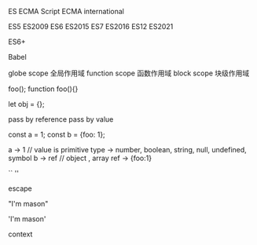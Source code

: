 ES
ECMA Script
ECMA international

ES5 ES2009
ES6 ES2015
ES7 ES2016
ES12 ES2021

ES6+

Babel

globe scope 全局作用域
function scope 函数作用域
block scope 块级作用域

foo();
function foo(){}

let obj = {};

pass by reference
pass by value

const a = 1;
const b = {foo: 1};

a -> 1 // value is primitive type -> number, boolean, string, null, undefined, symbol
b -> ref // object , array
ref -> {foo:1}

``
''

escape

"I'm mason"

'I\'m mason'

context
